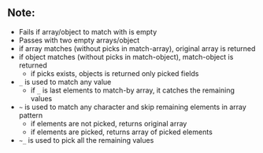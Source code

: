 ## Note:

- Fails if array/object to match with is empty
- Passes with two empty arrays/object
- if array matches (without picks in match-array), original array is returned
- if object matches (without picks in match-object), match-object is returned
  - if picks exists, objects is returned only picked fields
- `_` is used to match any value
  - if `_` is last elements to match-by array, it catches the remaining values
- `~` is used to match any character and skip remaining elements in array pattern
  - if elements are not picked, returns original array
  - if elements are picked, returns array of picked elements
- `~_` is used to pick all the remaining values
